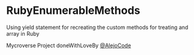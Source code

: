 # RubyEnumerableMethods
Using yield statement for recreating the custom methods for treating and array in Ruby

Mycroverse Project doneWithLoveBy [@AlejoCode](https://github.com/AlejoCode)

